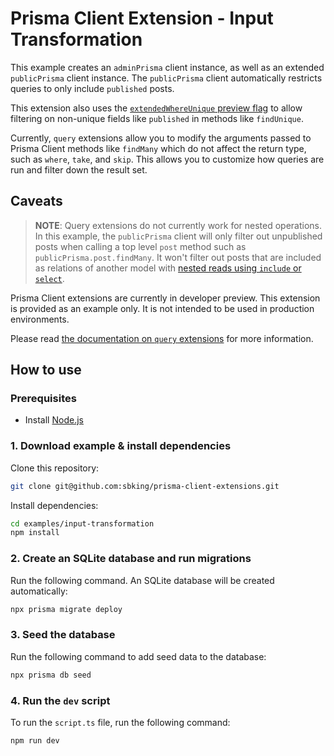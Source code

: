 # Prisma Client Extension - Input Transformation

This example creates an `adminPrisma` client instance, as well as an extended `publicPrisma` client instance. The `publicPrisma` client automatically restricts queries to only include `published` posts.

This extension also uses the [`extendedWhereUnique` preview flag](https://www.prisma.io/docs/reference/api-reference/prisma-client-reference#enable-the-ability-to-filter-on-non-unique-fields-with-userwhereuniqueinput) to allow filtering on non-unique fields like `published` in methods like `findUnique`.

Currently, `query` extensions allow you to modify the arguments passed to Prisma Client methods like `findMany` which do not affect the return type, such as `where`, `take`, and `skip`. This allows you to customize how queries are run and filter down the result set.

## Caveats

> **NOTE**: Query extensions do not currently work for nested operations. In this example, the `publicPrisma` client will only filter out unpublished posts when calling a top level `post` method such as `publicPrisma.post.findMany`. It won't filter out posts that are included as relations of another model with [nested reads using `include` or `select`](https://www.prisma.io/docs/concepts/components/prisma-client/relation-queries#nested-reads).

Prisma Client extensions are currently in developer preview. This extension is provided as an example only. It is not intended to be used in production environments.

Please read [the documentation on `query` extensions](https://www.prisma.io/docs/concepts/components/prisma-client/client-extensions/query) for more information.

## How to use

### Prerequisites

- Install [Node.js](https://nodejs.org/en/download/)

### 1. Download example & install dependencies

Clone this repository:

```sh
git clone git@github.com:sbking/prisma-client-extensions.git
```

Install dependencies:

```sh
cd examples/input-transformation
npm install
```

### 2. Create an SQLite database and run migrations

Run the following command. An SQLite database will be created automatically:

```sh
npx prisma migrate deploy
```

### 3. Seed the database

Run the following command to add seed data to the database:

```sh
npx prisma db seed
```

### 4. Run the `dev` script

To run the `script.ts` file, run the following command:

```sh
npm run dev
```
